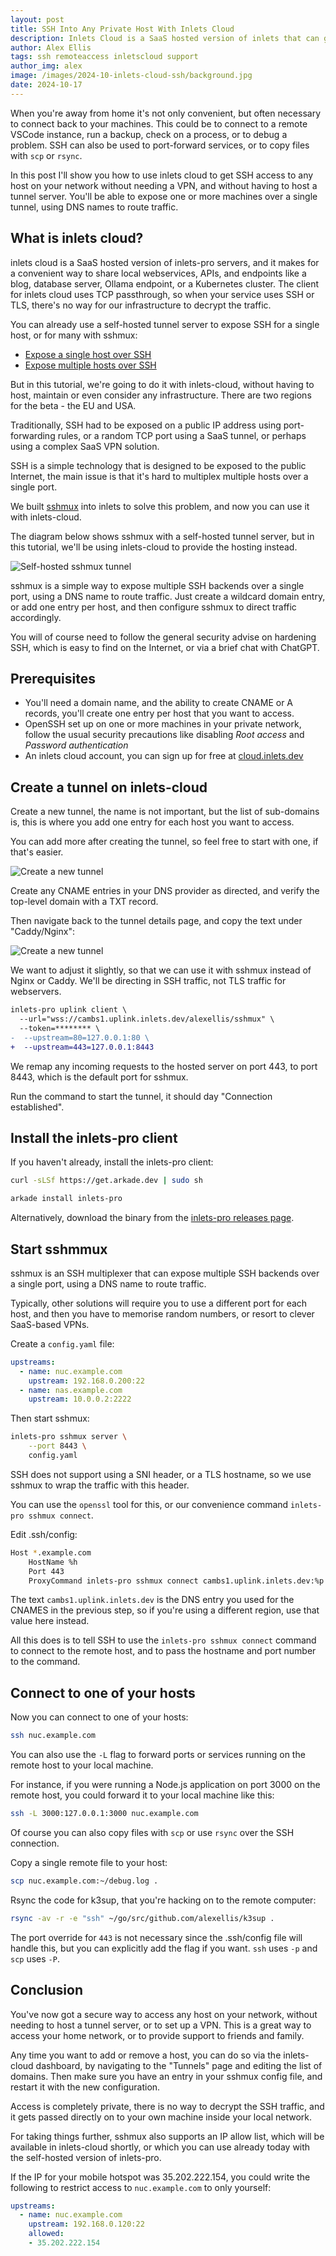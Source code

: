 ```yaml
---
layout: post
title: SSH Into Any Private Host With Inlets Cloud
description: Inlets Cloud is a SaaS hosted version of inlets that can give you SSH access to any host on your network.
author: Alex Ellis
tags: ssh remoteaccess inletscloud support
author_img: alex
image: /images/2024-10-inlets-cloud-ssh/background.jpg
date: 2024-10-17
---
```


When you're away from home it's not only convenient, but often necessary to connect back to your machines. This could be to connect to a remote VSCode instance, run a backup, check on a process, or to debug a problem. SSH can also be used to port-forward services, or to copy files with `scp` or `rsync`.

In this post I'll show you how to use inlets cloud to get SSH access to any host on your network without needing a VPN, and without having to host a tunnel server. You'll be able to expose one or more machines over a single tunnel, using DNS names to route traffic.

## What is inlets cloud?

inlets cloud is a SaaS hosted version of inlets-pro servers, and it makes for a convenient way to share local webservices, APIs, and endpoints like a blog, database server, Ollama endpoint, or a Kubernetes cluster. The client for inlets cloud uses TCP passthrough, so when your service uses SSH or TLS, there's no way for our infrastructure to decrypt the traffic.

You can already use a self-hosted tunnel server to expose SSH for a single host, or for many with sshmux:

* [Expose a single host over SSH](https://docs.inlets.dev/tutorial/ssh-tcp-tunnel/)
* [Expose multiple hosts over SSH](https://inlets.dev/blog/2024/02/05/access-all-your-ssh-servers-with-sshmux.html)

But in this tutorial, we're going to do it with inlets-cloud, without having to host, maintain or even consider any infrastructure. There are two regions for the beta - the EU and USA.

Traditionally, SSH had to be exposed on a public IP address using port-forwarding rules, or a random TCP port using a SaaS tunnel, or perhaps using a complex SaaS VPN solution.

SSH is a simple technology that is designed to be exposed to the public Internet, the main issue is that it's hard to multiplex multiple hosts over a single port.

We built [sshmux](https://inlets.dev/blog/2024/02/05/access-all-your-ssh-servers-with-sshmux.html) into inlets to solve this problem, and now you can use it with inlets-cloud.

The diagram below shows sshmux with a self-hosted tunnel server, but in this tutorial, we'll be using inlets-cloud to provide the hosting instead.

![Self-hosted sshmux tunnel](https://inlets.dev/images/2024-02-sshmux/conceptual.png)

sshmux is a simple way to expose multiple SSH backends over a single port, using a DNS name to route traffic. Just create a wildcard domain entry, or add one entry per host, and then configure sshmux to direct traffic accordingly.

You will of course need to follow the general security advise on hardening SSH, which is easy to find on the Internet, or via a brief chat with ChatGPT.

## Prerequisites

* You'll need a domain name, and the ability to create CNAME or A records, you'll create one entry per host that you want to access.
* OpenSSH set up on one or more machines in your private network, follow the usual security precautions like disabling *Root access* and *Password authentication*
* An inlets cloud account, you can sign up for free at [cloud.inlets.dev](https://cloud.inlets.dev)

## Create a tunnel on inlets-cloud

Create a new tunnel, the name is not important, but the list of sub-domains is, this is where you add one entry for each host you want to access.

You can add more after creating the tunnel, so feel free to start with one, if that's easier.

![Create a new tunnel](/images/2024-10-inlets-cloud-ssh/create-tunnel.png)

Create any CNAME entries in your DNS provider as directed, and verify the top-level domain with a TXT record.

Then navigate back to the tunnel details page, and copy the text under "Caddy/Nginx":

![Create a new tunnel](/images/2024-10-inlets-cloud-ssh/copy-connect.png)

We want to adjust it slightly, so that we can use it with sshmux instead of Nginx or Caddy. We'll be directing in SSH traffic, not TLS traffic for webservers.

```diff
inlets-pro uplink client \
  --url="wss://cambs1.uplink.inlets.dev/alexellis/sshmux" \
  --token=******** \
-  --upstream=80=127.0.0.1:80 \
+  --upstream=443=127.0.0.1:8443
```

We remap any incoming requests to the hosted server on port 443, to port 8443, which is the default port for sshmux.

Run the command to start the tunnel, it should day "Connection established".

## Install the inlets-pro client

If you haven't already, install the inlets-pro client:

```bash
curl -sLSf https://get.arkade.dev | sudo sh

arkade install inlets-pro
```

Alternatively, download the binary from the [inlets-pro releases page](https://github.com/inlets/inlets-pro/releases).

## Start sshmmux

sshmux is an SSH multiplexer that can expose multiple SSH backends over a single port, using a DNS name to route traffic.

Typically, other solutions will require you to use a different port for each host, and then you have to memorise random numbers, or resort to clever SaaS-based VPNs.

Create a `config.yaml` file:

```yaml
upstreams:
  - name: nuc.example.com
    upstream: 192.168.0.200:22
  - name: nas.example.com
    upstream: 10.0.0.2:2222
```

Then start sshmux:

```bash
inlets-pro sshmux server \
    --port 8443 \
    config.yaml
```

SSH does not support using a SNI header, or a TLS hostname, so we use sshmux to wrap the traffic with this header.

You can use the `openssl` tool for this, or our convenience command `inlets-pro sshmux connect`.

Edit .ssh/config:

```bash
Host *.example.com
    HostName %h
    Port 443
    ProxyCommand inlets-pro sshmux connect cambs1.uplink.inlets.dev:%p %h
```

The text `cambs1.uplink.inlets.dev` is the DNS entry you used for the CNAMES in the previous step, so if you're using a different region, use that value here instead.

All this does is to tell SSH to use the `inlets-pro sshmux connect` command to connect to the remote host, and to pass the hostname and port number to the command.

## Connect to one of your hosts

Now you can connect to one of your hosts:

```bash
ssh nuc.example.com
```

You can also use the `-L` flag to forward ports or services running on the remote host to your local machine.

For instance, if you were running a Node.js application on port 3000 on the remote host, you could forward it to your local machine like this:

```bash
ssh -L 3000:127.0.0.1:3000 nuc.example.com
```

Of course you can also copy files with `scp` or use `rsync` over the SSH connection.

Copy a single remote file to your host:

```bash
scp nuc.example.com:~/debug.log .
```

Rsync the code for k3sup, that you're hacking on to the remote computer:

```bash
rsync -av -r -e "ssh" ~/go/src/github.com/alexellis/k3sup .
```

The port override for `443` is not necessary since the .ssh/config file will handle this, but you can explicitly add the flag if you want. `ssh` uses `-p` and `scp` uses `-P`.

## Conclusion

You've now got a secure way to access any host on your network, without needing to host a tunnel server, or to set up a VPN. This is a great way to access your home network, or to provide support to friends and family.

Any time you want to add or remove a host, you can do so via the inlets-cloud dashboard, by navigating to the "Tunnels" page and editing the list of domains. Then make sure you have an entry in your sshmux config file, and restart it with the new configuration.

Access is completely private, there is no way to decrypt the SSH traffic, and it gets passed directly on to your own machine inside your local network.

For taking things further, sshmux also supports an IP allow list, which will be available in inlets-cloud shortly, or which you can use already today with the self-hosted version of inlets-pro.

If the IP for your mobile hotspot was 35.202.222.154, you could write the following to restrict access to `nuc.example.com` to only yourself:

```yaml
upstreams:
  - name: nuc.example.com
    upstream: 192.168.0.120:22
    allowed:
    - 35.202.222.154
```

